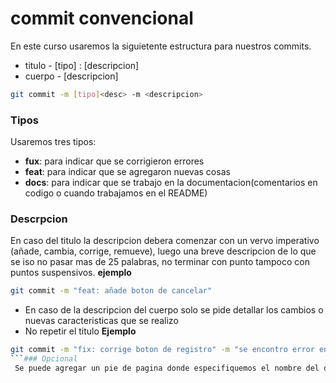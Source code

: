 # commit convencional
En este curso usaremos la siguietente estructura para nuestros commits.
- titulo - [tipo] : [descripcion]
- cuerpo - [descripcion]
```bash
git commit -m [tipo]<desc> -m <descripcion>
```
### Tipos
Usaremos tres tipos:
- **fux**: para indicar que se corrigieron errores
- **feat**: para indicar que se agregaron nuevas cosas
- **docs**: para indicar que se trabajo en la documentacion(comentarios en codigo o cuando trabajamos en el README)
### Descrpcion
En caso del titulo la descripcion debera comenzar con un vervo imperativo (añade, cambia, corrige, remueve), luego una breve descripcion de lo que se iso no pasar mas de 25 palabras, no terminar con punto tampoco con puntos suspensivos.
**ejemplo**
```bash
git commit -m "feat: añade boton de cancelar"
```
- En caso de la descripcion del cuerpo solo se pide detallar los cambios o nuevas caracteristicas que se realizo
- No repetir el titulo
**Ejemplo**
```bash
git commit -m "fix: corrige boton de registro" -m "se encontro error en la paleta de colorres de #789865 por lo que se actualiza al color correcto segun requerimiento de usuario #987654 "
```### Opcional
 Se puede agregar un pie de pagina donde especifiquemos el nombre del desarrollador o tambien proponer nuevos cambios o hacer recomendaciones.